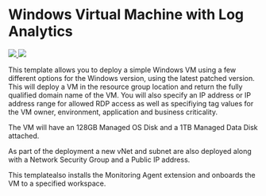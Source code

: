 # Windows Virtual Machine with Log Analytics

<a href="https://portal.azure.com/#create/Microsoft.Template/uri/https%3A%2F%2Fraw.githubusercontent.com%2Fans-cloud%2Fazure_service_catalogue%2Fmaster%2Fvm-with-monitoring-agent%2FazureDeploy.json" target="_blank">
    <img src="http://azuredeploy.net/deploybutton.png"/>
</a>
<a href="http://armviz.io/#/?load=https%3A%2F%2Fraw.githubusercontent.com%2Fans-cloud%2Fazure_service_catalogue%2Fmaster%2Fvm-with-monitoring-agent%2FazureDeploy.json" target="_blank">
    <img src="http://armviz.io/visualizebutton.png"/>
</a>

This template allows you to deploy a simple Windows VM using a few different options for the Windows version, using the latest patched version. This will deploy a VM in the resource group location and return the fully qualified domain name of the VM. You will also specify an IP address or IP address range for allowed RDP access as well as specifiying tag values for the VM owner, environment, application and business criticality.

The VM will have an 128GB Managed OS Disk and a 1TB Managed Data Disk attached.

As part of the deployment a new vNet and subnet are also deployed along with a Network Security Group and a Public IP address.

This templatealso installs the Monitoring Agent extension and onboards the VM to a specified workspace. 